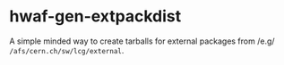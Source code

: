 hwaf-gen-extpackdist
====================

A simple minded way to create tarballs for external packages from /e.g/ `/afs/cern.ch/sw/lcg/external`.

